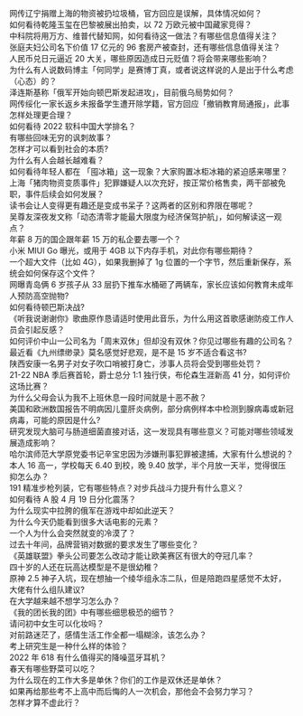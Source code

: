 网传辽宁捐赠上海的物资被扔垃圾桶，官方回应是误解，具体情况如何？  
如何看待乾隆玉玺在巴黎被展出拍卖，以 72 万欧元被中国藏家竞得？  
中科院将用万方、维普代替知网，如何看待这一做法？有哪些信息值得关注？  
张庭夫妇公司名下价值 17 亿元的 96 套房产被查封，还有哪些信息值得关注？  
人民币兑日元逼近 20 大关，哪些原因造成日元贬值？将会带来哪些影响？  
为什么有人说数码博主「何同学」是赛博丁真，或者说这样说的人是出于什么考虑（心态）的？  
泽连斯基称「俄军开始向顿巴斯发起进攻」，目前俄乌局势如何？  
网传绥化一家长返乡未报备学生遭开除学籍，官方回应「撤销教育局通报」，此事怎样处理更合理？  
如何看待 2022 软科中国大学排名？  
有哪些回味无穷的讽刺故事？  
怎样才可以看到社会的本质?  
为什么有人会越长越难看？  
如何看待年轻人都在 「囤冰箱」这一现象？大家购置冰柜冰箱的紧迫感来哪里？  
上海「猪肉物资变质事件」犯罪嫌疑人以次充好，按正常价格售卖，两干部被免职，事件后续会如何发展？  
读书会让人变得更有趣还是变成书呆子？这两者的区别和界限在哪呢？  
吴尊友深夜发文称「动态清零才能最大限度为经济保驾护航」，如何解读这一观点？  
年薪 8 万的国企跟年薪 15 万的私企要去哪一个？  
小米 MIUI Go 曝光，或用于 4GB 以下内存手机，对此你有哪些期待？  
一个超大文件（比如 4G），如果我删掉了 1g 位置的一个字节，然后重新保存，系统会如何保存这个文件？  
网曝青岛俩 6 岁孩子从 33 层扔下推车水桶砸了两辆车，家长应该如何教育未成年人预防高空抛物?  
如何看待顿巴斯决战?  
《听我说谢谢你》歌曲原作恳请适时使用此音乐，为什么用这首歌感谢防疫工作人员会引起反感？  
如何评价中山一公司名为「周末双休」但却没有双休？你见过哪些有趣的公司名？  
最近看《九州缥缈录》莫名感觉好悲观，是不是 15 岁不适合看这书?  
陕西安康一名男子对女子吹口哨被打身亡，涉事人员将会受到哪些处罚？  
21-22 NBA 季后赛首轮，爵士总分 1:1 独行侠，布伦森生涯新高 41 分，如何评价这场比赛？  
为什么父母会认为我不上班休息一段时间就是十恶不赦？  
美国和欧洲数国报告不明病因儿童肝炎病例，部分病例样本中检测到腺病毒或新冠病毒，可能的原因是什么?  
研究发现大脑可与肠道细菌直接对话，这一发现具有哪些意义？可能对哪些领域发展造成影响？  
哈尔滨师范大学原党委书记辛宝忠因为涉嫌刑事犯罪被逮捕，大家有什么想说的？  
本人 16 高一，学校每天 6.40 到校，晚 9.40 放学，半个月放一天半，觉得很压抑怎么办？  
191 精准步枪列装，它有哪些特点？对步兵战斗力提升有什么意义？  
如何看待 A 股 4 月 19 日分化震荡？  
为什么现实中拉胯的俄军在游戏中却如此逆天？  
为什么今天仍能看到很多大话电影的元素？  
一个人为什么会突然就变的冷漠了？  
过去十年间，品牌营销对数据的要求发生了哪些变化？  
《英雄联盟》拳头公司要怎么改动才能让欧美赛区有很大的夺冠几率？  
四十岁的人还在玩高达模型是不是很幼稚？  
原神 2.5 神子入坑，现在想抽一个绫华组永冻二队，但是陪跑四星感觉不太好，大佬有什么组队建议?  
在大学越来越不想学习怎么办？  
《我的团长我的团》中有哪些细思极恐的细节？  
请问初中女生可以化妆吗？  
对前路迷茫了，感情生活工作全都一塌糊涂，该怎么办？  
考上研究生是一种什么样的体验？  
2022 年 618 有什么值得买的降噪蓝牙耳机？  
春天有哪些野菜可以吃？  
为什么现在的工作大多是单休？你们的工作是双休还是单休？  
如果再给那些考不上高中而后悔的人一次机会，那他会不会努力学习？  
怎样才算不虚此行？  
